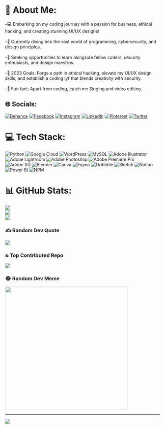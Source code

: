 # 💫 About Me:
-💻 Embarking on my coding journey with a passion for business, ethical hacking, and creating stunning UI/UX designs!<br><br>-🚀 Currently diving into the vast world of programming, cybersecurity, and design principles.<br><br>-🤝 Seeking opportunities to learn alongside fellow coders, security enthusiasts, and design maestros.<br><br>-🎯 2023 Goals: Forge a path in ethical hacking, elevate my UI/UX design skills, and establish a coding lyf that blends creativity with security.<br><br>-🎨 Fun fact: Apart from coding, catch me Singing and video editing.


## 🌐 Socials:
[![Behance](https://img.shields.io/badge/Behance-1769ff?logo=behance&logoColor=white)](https://behance.net/https://www.behance.net/prashanjohnson) [![Facebook](https://img.shields.io/badge/Facebook-%231877F2.svg?logo=Facebook&logoColor=white)](https://facebook.com/https://www.facebook.com/johnson.prashanth.16/) [![Instagram](https://img.shields.io/badge/Instagram-%23E4405F.svg?logo=Instagram&logoColor=white)](https://instagram.com/https://www.instagram.com/chloejohnson_pvt/) [![LinkedIn](https://img.shields.io/badge/LinkedIn-%230077B5.svg?logo=linkedin&logoColor=white)](https://linkedin.com/in/https://www.linkedin.com/in/nandigama-prashanth-kumar/) [![Pinterest](https://img.shields.io/badge/Pinterest-%23E60023.svg?logo=Pinterest&logoColor=white)](https://pinterest.com/https://in.pinterest.com/johnsonprashanth48/) [![Twitter](https://img.shields.io/badge/Twitter-%231DA1F2.svg?logo=Twitter&logoColor=white)](https://twitter.com/https://twitter.com/Jps5R5) 

# 💻 Tech Stack:
![Python](https://img.shields.io/badge/python-3670A0?style=for-the-badge&logo=python&logoColor=ffdd54) ![Google Cloud](https://img.shields.io/badge/GoogleCloud-%234285F4.svg?style=for-the-badge&logo=google-cloud&logoColor=white) ![WordPress](https://img.shields.io/badge/WordPress-%23117AC9.svg?style=for-the-badge&logo=WordPress&logoColor=white) ![MySQL](https://img.shields.io/badge/mysql-%2300000f.svg?style=for-the-badge&logo=mysql&logoColor=white) ![Adobe Illustrator](https://img.shields.io/badge/adobe%20illustrator-%23FF9A00.svg?style=for-the-badge&logo=adobe%20illustrator&logoColor=white) ![Adobe Lightroom](https://img.shields.io/badge/Adobe%20Lightroom-31A8FF.svg?style=for-the-badge&logo=Adobe%20Lightroom&logoColor=white) ![Adobe Photoshop](https://img.shields.io/badge/adobe%20photoshop-%2331A8FF.svg?style=for-the-badge&logo=adobe%20photoshop&logoColor=white) ![Adobe Premiere Pro](https://img.shields.io/badge/Adobe%20Premiere%20Pro-9999FF.svg?style=for-the-badge&logo=Adobe%20Premiere%20Pro&logoColor=white) ![Adobe XD](https://img.shields.io/badge/Adobe%20XD-470137?style=for-the-badge&logo=Adobe%20XD&logoColor=#FF61F6) ![Blender](https://img.shields.io/badge/blender-%23F5792A.svg?style=for-the-badge&logo=blender&logoColor=white) ![Canva](https://img.shields.io/badge/Canva-%2300C4CC.svg?style=for-the-badge&logo=Canva&logoColor=white) ![Figma](https://img.shields.io/badge/figma-%23F24E1E.svg?style=for-the-badge&logo=figma&logoColor=white) ![Dribbble](https://img.shields.io/badge/Dribbble-EA4C89?style=for-the-badge&logo=dribbble&logoColor=white) ![Sketch](https://img.shields.io/badge/Sketch-FFB387?style=for-the-badge&logo=sketch&logoColor=black) ![Notion](https://img.shields.io/badge/Notion-%23000000.svg?style=for-the-badge&logo=notion&logoColor=white) ![Power Bi](https://img.shields.io/badge/power_bi-F2C811?style=for-the-badge&logo=powerbi&logoColor=black) ![NPM](https://img.shields.io/badge/NPM-%23CB3837.svg?style=for-the-badge&logo=npm&logoColor=white)
# 📊 GitHub Stats:
![](https://github-readme-stats.vercel.app/api?username=nandigamaprashanthkumar&theme=highcontrast&hide_border=true&include_all_commits=false&count_private=true)<br/>
![](https://github-readme-streak-stats.herokuapp.com/?user=nandigamaprashanthkumar&theme=highcontrast&hide_border=true)<br/>
![](https://github-readme-stats.vercel.app/api/top-langs/?username=nandigamaprashanthkumar&theme=highcontrast&hide_border=true&include_all_commits=false&count_private=true&layout=compact)

### ✍️ Random Dev Quote
![](https://quotes-github-readme.vercel.app/api?type=horizontal&theme=radical)

### 🔝 Top Contributed Repo
![](https://github-contributor-stats.vercel.app/api?username=nandigamaprashanthkumar&limit=5&theme=juicyfresh&combine_all_yearly_contributions=true)

### 😂 Random Dev Meme
<img src='https://randommeme-five.vercel.app/' style="height: 400px;"/>

---
[![](https://visitcount.itsvg.in/api?id=nandigamaprashanthkumar&icon=5&color=2)](https://visitcount.itsvg.in)

<!-- Proudly created with GPRM ( https://gprm.itsvg.in ) -->
